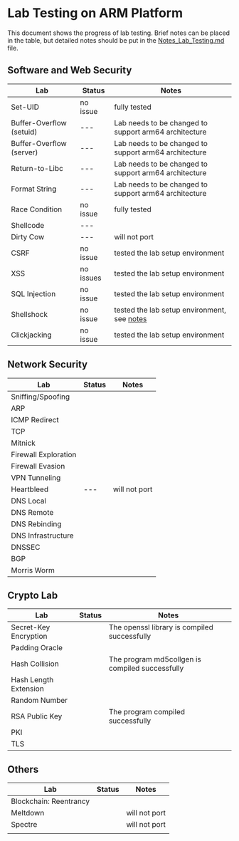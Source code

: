 # Lab Testing on ARM Platform

This document shows the progress of lab testing. 
Brief notes can be placed in the table, but detailed
notes should be put in the [Notes_Lab_Testing.md](./Notes_Lab_Testing.md) file. 

## Software and Web Security 

| Lab | Status | Notes |
| --- | --- | --- |
| Set-UID                   | no issue | fully tested |
| Buffer-Overflow (setuid)  | ---  | Lab needs to be changed to support arm64 architecture |
| Buffer-Overflow (server)  | ---  |  Lab needs to be changed to support arm64 architecture  |
| Return-to-Libc   | ---  | Lab needs to be changed to support arm64 architecture  |
| Format String   | --- | Lab needs to be changed to support arm64 architecture |
| Race Condition  | no issue |     fully tested        |
| Shellcode       | --- |                  |
| Dirty Cow       | --- | will not port |
| CSRF | no issue | tested the lab setup environment |
| XSS | no issues | tested the lab setup environment |
| SQL Injection | no issue | tested the lab setup environment |
| Shellshock | no issue | tested the lab setup environment, see [notes](Notes_Lab_Testing.md#shellshock-lab) |
| Clickjacking | no issue | tested the lab setup environment |

## Network Security 

| Lab | Status | Notes |
| --- | --- | --- |
| Sniffing/Spoofing | | |
| ARP | | |
| ICMP Redirect | | |
| TCP | | |
| Mitnick | | |
| Firewall Exploration | | |
| Firewall Evasion | | |
| VPN Tunneling | | |
| Heartbleed | --- | will not port |
| DNS Local | | |
| DNS Remote | | |
| DNS Rebinding | | |
| DNS Infrastructure | | |
| DNSSEC | | |
| BGP | | |
| Morris Worm | | |

## Crypto Lab 

| Lab | Status | Notes |
| --- | --- | --- |
| Secret-Key Encryption | | The openssl library is compiled successfully |
| Padding Oracle | | |
| Hash Collision | | The program md5collgen is compiled successfully |
| Hash Length Extension | | |
| Random Number | | |
| RSA Public Key | | The program compiled successfully |
| PKI | | |
| TLS | | |


## Others

| Lab | Status | Notes |
| --- | --- | --- |
| Blockchain: Reentrancy | | | 
| Meltdown | | will not port | 
| Spectre  | | will not port | 
| | | | 

